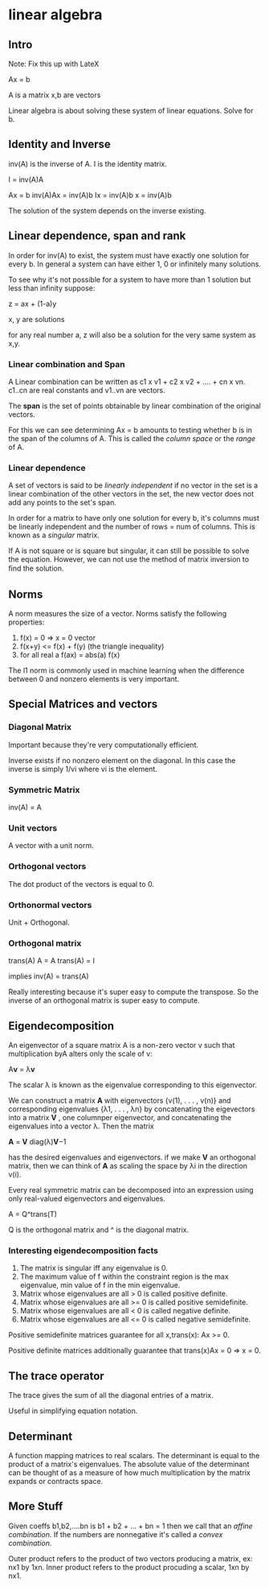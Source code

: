 linear algebra
==============

## Intro

Note: Fix this up with LateX

Ax = b

A is a matrix
x,b are vectors

Linear algebra is about solving these system of linear equations. Solve for b.

## Identity and Inverse

inv(A) is the inverse of A.
I is the identity matrix.

I = inv(A)A

Ax = b
inv(A)Ax = inv(A)b
Ix = inv(A)b
x = inv(A)b

The solution of the system depends on the inverse existing.

## Linear dependence, span and rank

In order for inv(A) to exist, the system must have exactly one solution
for every b. In general a system can have either 1, 0 or infinitely many
solutions.

To see why it's not possible for a system to have more than 1 solution but less
than infinity suppose:

z = ax + (1-a)y

x, y are solutions

for any real number a, z will also be a solution for the very same system as x,y.

### Linear combination and Span

A Linear combination can be written as c1 x v1 + c2 x v2 + .... + cn x vn.
c1..cn are real constants and v1..vn are vectors.

The **span** is the set of points obtainable by linear combination of the original vectors.

For this we can see determining Ax = b amounts to testing whether b is in the span of the columns
of A. This is called the _column space_ or the _range_ of A.

### Linear dependence

A set of vectors is said to be _linearly independent_ if no vector in the set is a linear combination of the other
vectors in the set, the new vector does not add any points to the set's span.

In order for a matrix to have only one solution for every b, it's columns must be linearly independent and the number
of rows = num of columns. This is known as a _singular_ matrix.

If A is not square or is square but singular, it can still be possible to solve the equation. 
However, we can not use the method of matrix inversion to ﬁnd the solution.

## Norms

A norm measures the size of a vector. Norms satisfy the following properties:

1. f(x) = 0 => x = 0 vector
2. f(x+y) <= f(x) + f(y) (the triangle inequality)
3. for all real a f(ax) = abs(a) f(x)

The l1 norm is commonly used in machine learning when the difference between 0 and nonzero elements is very important.

## Special Matrices and vectors

### Diagonal Matrix

Important because they're very computationally efficient.

Inverse exists if no nonzero element on the diagonal. In this case the inverse is simply 1/vi where vi is the element.

### Symmetric Matrix

inv(A) = A

### Unit vectors

A vector with a unit norm.

### Orthogonal vectors

The dot product of the vectors is equal to 0.

### Orthonormal vectors

Unit + Orthogonal.

### Orthogonal matrix

trans(A) A = A trans(A) = I

implies inv(A) = trans(A)

Really interesting because it's super easy to compute the transpose. So the inverse of an orthogonal matrix is
super easy to compute.

## Eigendecomposition

An eigenvector of a square matrix A is a non-zero vector v such that multiplication byA alters only the scale of v:

A**v** = λ**v**

The scalar λ is known as the eigenvalue corresponding to this eigenvector.

 We can construct a matrix **A** with eigenvectors {v(1), . . . , v(n)} and corresponding eigenvalues {λ1, . . . , λn} by 
 concatenating the eigevectors into a matrix **V** , one columnper eigenvector, and concatenating the eigenvalues into a vector λ. 
 Then the matrix
 
 **A** = **V** diag(λ)**V**−1

 has the desired eigenvalues and eigenvectors. if we make **V** an orthogonal matrix, then we can think of **A** as
 scaling the space by λi in the direction v(i).

Every real symmetric matrix can be decomposed into an expression using only real-valued eigenvectors and eigenvalues.

A = Q^trans(T)

Q is the orthogonal matrix and ^ is the diagonal matrix.

### Interesting eigendecomposition facts

1. The matrix is singular iff any eigenvalue is 0.
2. The maximum value of f within the constraint region is the max eigenvalue, min value of f in the min eigenvalue.
3. Matrix whose eigenvalues are all > 0 is called positive definite.
4. Matrix whose eigenvalues are all >= 0 is called positive semidefinite.
5. Matrix whose eigenvalues are all < 0 is called negative definite.
6. Matrix whose eigenvalues are all <= 0 is called negative semidefinite.

Positive semidefinite matrices guarantee for all x,trans(x): Ax >= 0.

Positive definite matrices additionally guarantee that trans(x)Ax = 0 => x = 0.

## The trace operator

The trace gives the sum of all the diagonal entries of a matrix.

Useful in simplifying equation notation.

## Determinant

A function mapping matrices to real scalars. The determinant is equal to the product of
a matrix's eigenvalues. The absolute value of the determinant can be thought of as a measure
of how much multiplication by the matrix expands or contracts space.

## More Stuff

Given coeffs b1,b2,....bn is b1 + b2 + ... + bn = 1 then we call that an *affine combination*.
If the numbers are nonnegative it's called a *convex combination*.

Outer product refers to the product of two vectors producing a matrix, ex: nx1 by 1xn. Inner product refers to the product procuding a scalar, 1xn by nx1.

